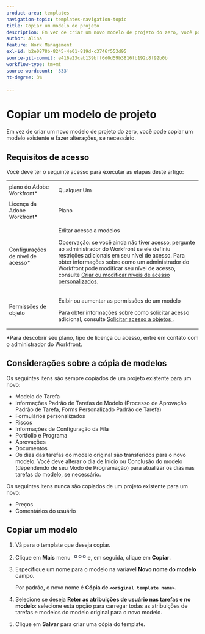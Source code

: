 ```yaml
---
product-area: templates
navigation-topic: templates-navigation-topic
title: Copiar um modelo de projeto
description: Em vez de criar um novo modelo de projeto do zero, você pode copiar um modelo existente e fazer alterações, se necessário.
author: Alina
feature: Work Management
exl-id: b2e0878b-8245-4e01-819d-c3746f553d95
source-git-commit: e416a23cab139bff6d0d59b3816fb192c8f92b0b
workflow-type: tm+mt
source-wordcount: '333'
ht-degree: 3%

---
```


# Copiar um modelo de projeto

Em vez de criar um novo modelo de projeto do zero, você pode copiar um modelo existente e fazer alterações, se necessário.

## Requisitos de acesso

Você deve ter o seguinte acesso para executar as etapas deste artigo:

<table style="table-layout:auto"> 
 <col> 
 <col> 
 <tbody> 
  <tr> 
   <td role="rowheader">plano do Adobe Workfront*</td> 
   <td> <p>Qualquer Um </p> </td> 
  </tr> 
  <tr> 
   <td role="rowheader">Licença da Adobe Workfront*</td> 
   <td> <p>Plano </p> </td> 
  </tr> 
  <tr> 
   <td role="rowheader">Configurações de nível de acesso*</td> 
   <td> <p>Editar acesso a modelos</p> <p>Observação: se você ainda não tiver acesso, pergunte ao administrador do Workfront se ele definiu restrições adicionais em seu nível de acesso. Para obter informações sobre como um administrador do Workfront pode modificar seu nível de acesso, consulte <a href="../../../administration-and-setup/add-users/configure-and-grant-access/create-modify-access-levels.md" class="MCXref xref">Criar ou modificar níveis de acesso personalizados</a>.</p> </td> 
  </tr> 
  <tr> 
   <td role="rowheader">Permissões de objeto</td> 
   <td> <p>Exibir ou aumentar as permissões de um modelo</p> <p>Para obter informações sobre como solicitar acesso adicional, consulte <a href="../../../workfront-basics/grant-and-request-access-to-objects/request-access.md" class="MCXref xref">Solicitar acesso a objetos </a>.</p> </td> 
  </tr> 
 </tbody> 
</table>

&#42;Para descobrir seu plano, tipo de licença ou acesso, entre em contato com o administrador do Workfront.


## Considerações sobre a cópia de modelos

Os seguintes itens são sempre copiados de um projeto existente para um novo:

* Modelo de Tarefa
* Informações Padrão de Tarefas de Modelo (Processo de Aprovação Padrão de Tarefa, Forms Personalizado Padrão de Tarefa)
* Formulários personalizados
* Riscos
* Informações de Configuração da Fila
* Portfolio e Programa
* Aprovações
* Documentos
* Os dias das tarefas do modelo original são transferidos para o novo modelo. Você deve alterar o dia de Início ou Conclusão do modelo (dependendo de seu Modo de Programação) para atualizar os dias nas tarefas do modelo, se necessário.

Os seguintes itens nunca são copiados de um projeto existente para um novo:

* Preços
* Comentários do usuário

## Copiar um modelo

1. Vá para o template que deseja copiar.
1. Clique em **Mais** menu ![](assets/qs-more-icon-on-an-object.png)e, em seguida, clique em **Copiar**.
1. Especifique um nome para o modelo na variável **Novo nome do modelo** campo.

   Por padrão, o novo nome é **Cópia de `<original template name>`.**

1. Selecione se deseja **Reter as atribuições de usuário nas tarefas e no modelo**: selecione esta opção para carregar todas as atribuições de tarefas e modelos do modelo original para o novo modelo.
1. Clique em **Salvar** para criar uma cópia do template.
